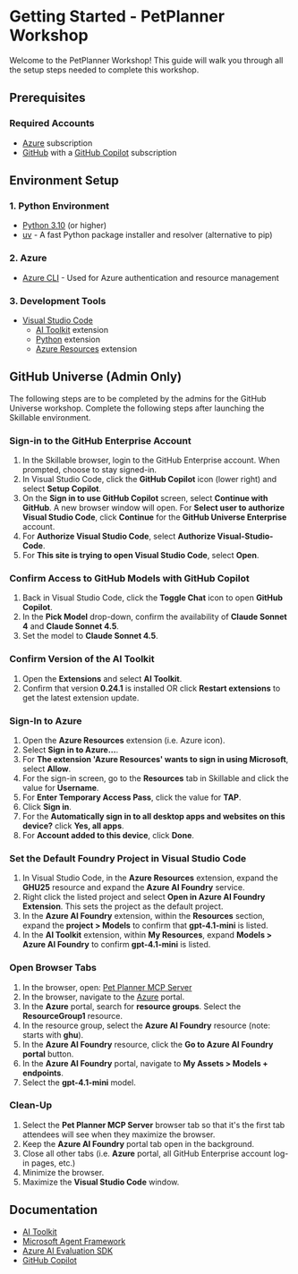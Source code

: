 # Getting Started - PetPlanner Workshop

Welcome to the PetPlanner Workshop! This guide will walk you through all the setup steps needed to complete this workshop.

## Prerequisites

### Required Accounts
<!-- Add account setup requirements here -->
- [Azure](https://signup.azure.com/) subscription
- [GitHub](https://www.github.com) with a [GitHub Copilot](https://github.com/github-copilot/signup) subscription

## Environment Setup

### 1. Python Environment
- [Python 3.10](https://www.python.org/downloads/) (or higher)
- [uv](https://docs.astral.sh/uv/#installation) - A fast Python package installer and resolver (alternative to pip)

### 2. Azure
- [Azure CLI](https://learn.microsoft.com/cli/azure/install-azure-cli-windows?view=azure-cli-latest&pivots=winget) - Used for Azure authentication and resource management

### 3. Development Tools
- [Visual Studio Code](https://code.visualstudio.com/download)
  - [AI Toolkit](https://aka.ms/AIToolkit) extension
  - [Python](https://marketplace.visualstudio.com/items?itemName=ms-python.python) extension
  - [Azure Resources](https://marketplace.visualstudio.com/items?itemName=ms-azuretools.vscode-azureresourcegroups) extension

## GitHub Universe (Admin Only)

The following steps are to be completed by the admins for the GitHub Universe workshop. Complete the following steps after launching the Skillable environment.

### Sign-in to the GitHub Enterprise Account

1. In the Skillable browser, login to the GitHub Enterprise account. When prompted, choose to stay signed-in.
1. In Visual Studio Code, click the **GitHub Copilot** icon (lower right) and select **Setup Copilot**.
1. On the **Sign in to use GitHub Copilot** screen, select **Continue with GitHub**. A new browser window will open. For **Select user to authorize Visual Studio Code**, click **Continue** for the **GitHub Universe Enterprise** account.
1. For **Authorize Visual Studio Code**, select **Authorize Visual-Studio-Code**.
1. For **This site is trying to open Visual Studio Code**, select **Open**.

### Confirm Access to GitHub Models with GitHub Copilot

1. Back in Visual Studio Code, click the **Toggle Chat** icon to open **GitHub Copilot**.
1. In the **Pick Model** drop-down, confirm the availability of **Claude Sonnet 4** and **Claude Sonnet 4.5**.
1. Set the model to **Claude Sonnet 4.5**.

### Confirm Version of the AI Toolkit

1. Open the **Extensions** and select **AI Toolkit**.
1. Confirm that version **0.24.1** is installed OR click **Restart extensions** to get the latest extension update.

### Sign-In to Azure

1. Open the **Azure Resources** extension (i.e. Azure icon).
1. Select **Sign in to Azure…**.
1. For **The extension 'Azure Resources' wants to sign in using Microsoft**, select **Allow**.
1. For the sign-in screen, go to the **Resources** tab in Skillable and click the value for **Username**.
1. For **Enter Temporary Access Pass**, click  the value for **TAP**.
1. Click **Sign in**.
1. For the **Automatically sign in to all desktop apps and websites on this device?** click **Yes, all apps**.
1. For **Account added to this device**, click **Done**.

### Set the Default Foundry Project in Visual Studio Code

1. In Visual Studio Code, in the **Azure Resources** extension, expand the **GHU25** resource and expand the **Azure AI Foundry** service.
1. Right click the listed project and select **Open in Azure AI Foundry Extension**. This sets the project as the default project.
1. In the **Azure AI Foundry** extension, within the **Resources** section, expand the **project > Models** to confirm that **gpt-4.1-mini** is listed.
1. In the **AI Toolkit** extension, within **My Resources**, expand **Models > Azure AI Foundry** to confirm **gpt-4.1-mini** is listed.

### Open Browser Tabs

1. In the browser, open: [Pet Planner MCP Server](https://github.com/Azure-Samples/AI_Toolkit_Samples/blob/main/Workshops/PetPlanner/pet-planner-server.py">AI_Toolkit_Samples/Workshops/PetPlanner/pet-planner-server.py)
1. In the browser, navigate to the [Azure](https://portal.azure.com) portal.
1. In the **Azure** portal, search for **resource groups**. Select the **ResourceGroup1** resource.
1. In the resource group, select the **Azure AI Foundry** resource (note: starts with **ghu**).
1. In the **Azure AI Foundry** resource, click the **Go to Azure AI Foundry portal** button.
1. In the **Azure AI Foundry** portal, navigate to **My Assets > Models + endpoints**.
1. Select the **gpt-4.1-mini** model.

### Clean-Up

1. Select the **Pet Planner MCP Server** browser tab so that it's the first tab attendees will see when they maximize the browser.
1. Keep the **Azure AI Foundry** portal tab open in the background.
1. Close all other tabs (i.e. **Azure** portal, all GitHub Enterprise account log-in pages, etc.)
1. Minimize the browser.
1. Maximize the **Visual Studio Code** window.

## Documentation
- [AI Toolkit](https://aka.ms/AIToolkit/doc)
- [Microsoft Agent Framework](https://learn.microsoft.com/agent-framework/)
- [Azure AI Evaluation SDK](https://learn.microsoft.com/azure/ai-foundry/how-to/develop/evaluate-sdk)
- [GitHub Copilot](https://code.visualstudio.com/docs/copilot/overview)